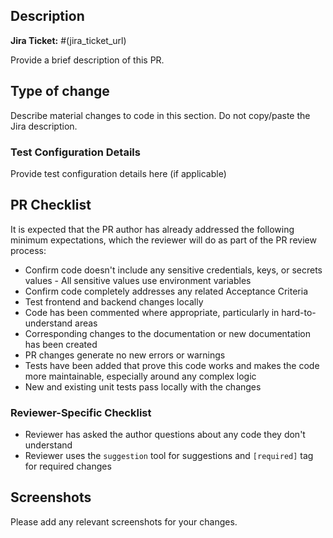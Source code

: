 ## Description

**Jira Ticket:** #(jira_ticket_url)

Provide a brief description of this PR.

## Type of change

Describe material changes to code in this section. Do not copy/paste the Jira description.

### Test Configuration Details

Provide test configuration details here (if applicable)

## PR  Checklist

It is expected that the PR author has already addressed the following minimum expectations, which the reviewer will do as part of the PR review process:

- Confirm code doesn't include any sensitive credentials, keys, or secrets values - All sensitive values use environment variables
- Confirm code completely addresses any related Acceptance Criteria
- Test frontend and backend changes locally
- Code has been commented where appropriate, particularly in hard-to-understand areas
- Corresponding changes to the documentation or new documentation has been created
- PR changes generate no new errors or warnings
- Tests have been added that prove this code works and makes the code more maintainable, especially around any complex logic
- New and existing unit tests pass locally with the changes

### Reviewer-Specific Checklist

- Reviewer has asked the author questions about any code they don't understand
- Reviewer uses the `suggestion` tool for suggestions and `[required]` tag for required changes

## Screenshots
Please add any relevant screenshots for your changes.